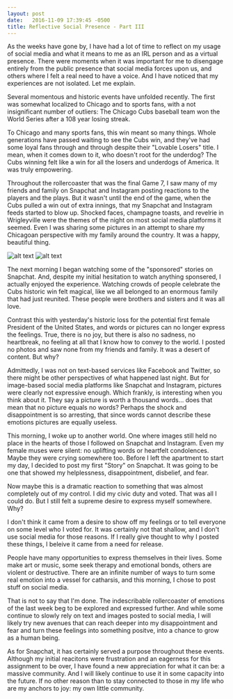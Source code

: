 ```yaml
---
layout: post
date:   2016-11-09 17:39:45 -0500
title: Reflective Social Presence - Part III
---
```


As the weeks have gone by, I have had a lot of time to reflect on my usage of social media and what it means to me as an IRL person and as a virtual presence.  There were moments when it was important for me to disengage entirely from the public presence that social media forces upon us, and others where I felt a real need to have a voice.  And I have noticed that my experiences are not isolated.  Let me explain.

Several momentous and historic events have unfolded recently.  The first was somewhat localized to Chicago and to sports fans, with a not insignificant number of outliers: The Chicago Cubs baseball team won the World Series after a 108 year losing streak.  

To Chicago and many sports fans, this win meant so many things.  Whole generations have passed waiting to see the Cubs win, and they've had some loyal fans through and through despite their "Lovable Losers" title.  I mean, when it comes down to it, who doesn't root for the underdog?  The Cubs winning felt like a win for all the losers and underdogs of America.  It was truly empowering.

Throughout the rollercoaster that was the final Game 7, I saw many of my friends and family on Snapchat and Instagram posting reactions to the players and the plays.  But it wasn't until the end of the game, when the Cubs pulled a win out of extra innings, that my Snapchat and Instagram feeds started to blow up.  Shocked faces, champagne toasts, and revelrie in Wrigleyville were the themes of the night on most social media platforms it seemed.  Even I was sharing some pictures in an attempt to share my Chicagoan perspective with my family around the country.  It was a happy, beautiful thing.

![alt text](/dwblog/images/CubsParade1.jpg "Screenshot sponsored content")
![alt text](/dwblog/images/CubsParade2.jpg "Screenshot sponsored content")

The next morning I began watching some of the "sponsored" stories on Snapchat.  And, despite my initial hesitation to watch anything sponsered, I actually enjoyed the experience.  Watching crowds of people celebrate the Cubs historic win felt magical, like we all belonged to an enormous family that had just reunited.  These people were brothers and sisters and it was all love.

Contrast this with yesterday's historic loss for the potential first female President of the United States, and words or pictures can no longer express the feelings.  True, there is no joy, but there is also no sadness, no heartbreak, no feeling at all that I know how to convey to the world.  I posted no photos and saw none from my friends and family.  It was a desert of content.  But why?

Admittedly, I was not on text-based services like Facebook and Twitter, so there might be other perspectives of what happened last night.  But for image-based social media platforms like Snapchat and Instagram, pictures were clearly not expressive enough.  Which frankly, is interesting when you think about it.  They say a picture is worth a thousand words... does that mean that no picture equals no words?  Perhaps the shock and disappointment is so arresting, that since words cannot describe these emotions pictures are equally useless.

This morning, I woke up to another world.  One where images still held no place in the hearts of those I followed on Snapchat and Instagram.  Even my female muses were silent: no uplifting words or heartfelt condolences.  Maybe they were crying somewhere too.  Before I left the apartment to start my day, I decided to post my first "Story" on Snapchat.  It was going to be one that showed my helplessness, disappointment, disbelief, and fear.

Now maybe this is a dramatic reaction to something that was almost completely out of my control.  I did my civic duty and voted.  That was all I could do.  But I still felt a supreme desire to express myself somewhere.  Why?

I don't think it came from a desire to show off my feelings or to tell everyone on some level who I voted for.  It was certainly not that shallow, and I don't use social media for those reasons.  If I really give thought to why I posted these things, I beleive it came from a need for release.  

People have many opportunities to express themselves in their lives.  Some make art or music, some seek therapy and emotional bonds, others are violent or destructive.  There are an infinite number of ways to turn some real emotion into a vessel for catharsis, and this morning, I chose to post stuff on social media.  

That is not to say that I'm done.  The indescribable rollercoaster of emotions of the last week beg to be explored and expressed further.  And while some continue to slowly rely on text and images posted to social media, I will likely try new avenues that can reach deeper into my disappointment and fear and turn these feelings into something positve, into a chance to grow as a human being.

As for Snapchat, it has certainly served a purpose throughout these events.  Although my initial reacitons were frustration and an eagerness for this assignment to be over, I have found a new appreciation for what it can be: a massive community.  And I will likely continue to use it in some capacity into the future.  If no other reason than to stay connected to those in my life who are my anchors to joy: my own little community.
